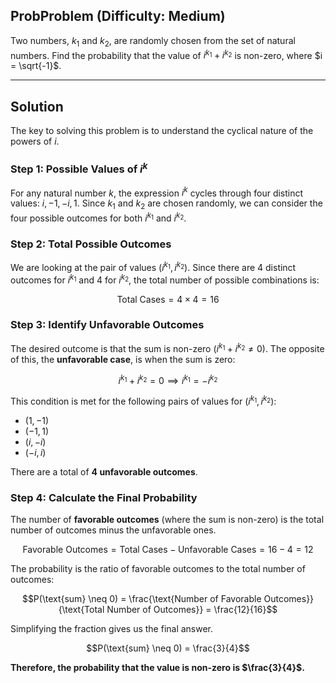 ## ProbProblem (Difficulty: Medium)

Two numbers, $k_1$ and $k_2$, are randomly chosen from the set of natural numbers. Find the probability that the value of $i^{k_1} + i^{k_2}$ is non-zero, where $i = \sqrt{-1}$.

***

## Solution

The key to solving this problem is to understand the cyclical nature of the powers of $i$.

### Step 1: Possible Values of $i^k$

For any natural number $k$, the expression $i^k$ cycles through four distinct values: $i, -1, -i, 1$. Since $k_1$ and $k_2$ are chosen randomly, we can consider the four possible outcomes for both $i^{k_1}$ and $i^{k_2}$.

### Step 2: Total Possible Outcomes

We are looking at the pair of values $(i^{k_1}, i^{k_2})$. Since there are 4 distinct outcomes for $i^{k_1}$ and 4 for $i^{k_2}$, the total number of possible combinations is:

$$\text{Total Cases} = 4 \times 4 = 16$$

### Step 3: Identify Unfavorable Outcomes

The desired outcome is that the sum is non-zero ($i^{k_1} + i^{k_2} \neq 0$). The opposite of this, the **unfavorable case**, is when the sum is zero:

$$i^{k_1} + i^{k_2} = 0 \implies i^{k_1} = -i^{k_2}$$

This condition is met for the following pairs of values for $(i^{k_1}, i^{k_2})$:
* $(1, -1)$
* $(-1, 1)$
* $(i, -i)$
* $(-i, i)$

There are a total of **4 unfavorable outcomes**.

### Step 4: Calculate the Final Probability

The number of **favorable outcomes** (where the sum is non-zero) is the total number of outcomes minus the unfavorable ones.

$$\text{Favorable Outcomes} = \text{Total Cases} - \text{Unfavorable Cases} = 16 - 4 = 12$$

The probability is the ratio of favorable outcomes to the total number of outcomes:

$$P(\text{sum} \neq 0) = \frac{\text{Number of Favorable Outcomes}}{\text{Total Number of Outcomes}} = \frac{12}{16}$$

Simplifying the fraction gives us the final answer.

$$P(\text{sum} \neq 0) = \frac{3}{4}$$

**Therefore, the probability that the value is non-zero is $\frac{3}{4}$.**
